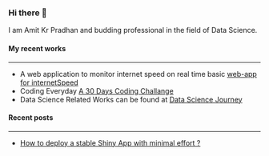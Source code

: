 ### Hi there 👋

I am Amit Kr Pradhan and budding professional in the field of Data Science. 

#### My recent works
---
  - A web application to monitor internet speed on real time basic [web-app for internetSpeed](https://github.com/akpradhn/DSJ/tree/master/code-for-30-days/D1_internetSpeed)
  - Coding Everyday [A 30 Days Coding Challange](https://github.com/akpradhn/DSJ/tree/master/code-for-30-days)
  - Data Science Related Works can be found at [Data Science Journey](https://github.com/akpradhn/DSJ)

#### Recent posts
---
- [How to deploy a stable Shiny App with minimal effort ?](https://medium.com/@akpradhn/how-to-deploy-a-shiny-app-at-zero-cost-94e8897df34d)
 

<!--
**akpradhn/akpradhn** is a ✨ _special_ ✨ repository because its `README.md` (this file) appears on your GitHub profile.

Here are some ideas to get you started:

- 🔭 I’m currently working on ...
- 🌱 I’m currently learning ...
- 👯 I’m looking to collaborate on ...
- 🤔 I’m looking for help with ...
- 💬 Ask me about ...
- 📫 How to reach me: ...
- 😄 Pronouns: ...
- ⚡ Fun fact: ...
-->

